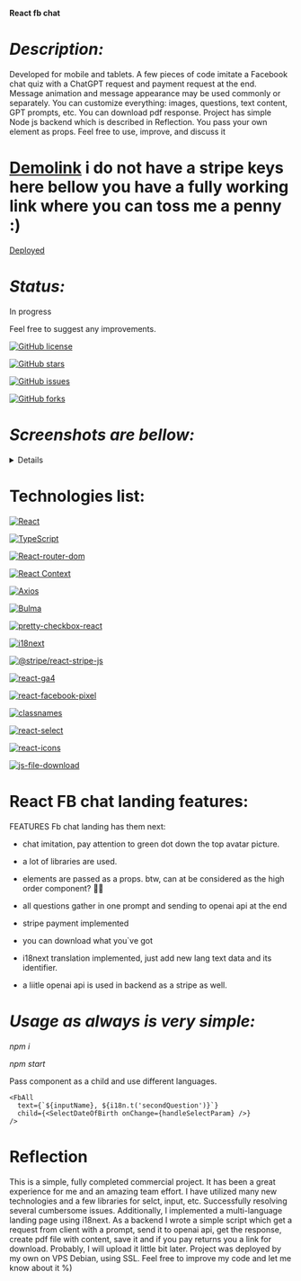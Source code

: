 **React fb chat**

# _Description:_

Developed for mobile and tablets. A few pieces of code imitate a Facebook chat quiz with a ChatGPT request and payment request at the end. Message animation and message appearance may be used commonly or separately. You can customize everything: images, questions, text content, GPT prompts, etc. You can download pdf response. Project has simple Node js backend which is described in Reflection. You pass your own element as props. Feel free to use, improve, and discuss it

# [Demolink](https://haduigon.github.io/react-fb-chat-landing/#/) i do not have a stripe keys here bellow you have a fully working link where you can toss me a penny :)

[Deployed](https://ro.destiny4you.com)

# _Status:_

In progress

Feel free to suggest any improvements.

[![GitHub license](https://img.shields.io/github/license/haduigon/react-fb-chat-landing)](https://github.com/haduigon/react-fb-chat-landing/blob/master/LICENSE)

[![GitHub stars](https://img.shields.io/github/stars/haduigon/react-fb-chat-landing)](https://github.com/haduigon/react-fb-chat-landing/stargazers)

[![GitHub issues](https://img.shields.io/github/issues/haduigon/react-fb-chat-landing)](https://github.com/haduigon/react-fb-chat-landing/issues)

[![GitHub forks](https://img.shields.io/github/forks/haduigon/react-fb-chat-landing)](https://github.com/haduigon/react-fb-chat-landing/network)

# _Screenshots are bellow:_

<details>
<img width="1792" alt="Screenshot_FB_CHAT4" src="https://github.com/haduigon/react-fb-chat-landiing/assets/20277989/cdcfb9c0-db01-4ff2-a630-8dad0c8589e5">
<img width="1792" alt="Screenshot_FB_CHAT3" src="https://github.com/haduigon/react-fb-chat-landiing/assets/20277989/7df7f200-bf55-40fd-aaf6-6a5d05c9ae65">
<img width="1792" alt="Screenshot_FB_CHAT2" src="https://github.com/haduigon/react-fb-chat-landiing/assets/20277989/7be020da-ddf6-4703-8b42-63f4ec9138d3">
<img width="1792" alt="Screenshot_FB_CHAT" src="https://github.com/haduigon/react-fb-chat-landiing/assets/20277989/7fffaf04-17b9-45a1-bb96-3dad326bb8aa">
</details>

# Technologies list:

[![React](https://img.shields.io/badge/React-18.2.0-green)](https://react.dev/)

[![TypeScript](https://img.shields.io/badge/TypeScript-4.9.5-green)](https://www.typescriptlang.org/)

[![React-router-dom](https://img.shields.io/badge/React%20Router%20Dom-18.2.0-yellow)](https://reactrouter.com/en/main)

[![React Context](https://img.shields.io/badge/React%20Context-grey)](https://reactjs.org/docs/context.html)

[![Axios](https://img.shields.io/badge/Axios-1.6.7-orange)](https://axios.com)

[![Bulma](https://img.shields.io/badge/Bulma-0.9.4-lightgreen)](https://bulma.io)

[![pretty-checkbox-react](https://img.shields.io/badge/Pretty%20checkbox%20react-3.2.0-pink)](https://pretty-checkbox-react.netlify.app/)

[![i18next](https://img.shields.io/badge/i18next-23.11.3-green)](https://www.i18next.com/)

[![@stripe/react-stripe-js](https://img.shields.io/badge/React%20stripe%20js-2.4.0-purple)](https://docs.stripe.com/stripe-js/react)

[![react-ga4](https://img.shields.io/badge/React%20GA4-2.1.0-orange)](https://www.npmjs.com/package/react-ga4)

[![react-facebook-pixel](https://img.shields.io/badge/React%20Facebook%20Pixel-0.0.30-blue)](https://www.npmjs.com/package/react-facebook-pixel)

[![classnames](https://img.shields.io/badge/Classnames-2..1-lightgreen)](https://www.npmjs.com/package/classnames)

[![react-select](https://img.shields.io/badge/React%20Select-5.0.1-yellow)](https://react-select.com/home)

[![react-icons](https://img.shields.io/badge/React%20Icons-5.0.1-green)](https://react-icons.github.io/react-icons/)

[![js-file-download](https://img.shields.io/badge/Js%20file%20download-0.4.12-orange)](https://www.npmjs.com/package/js-file-download)


# React FB chat landing features:

FEATURES
Fb chat landing has them next:

- chat imitation, pay attention to green dot down the top avatar picture.
  
- a lot of libraries are used.
  
- elements are passed as a props. btw, can at be considered as the high order component? 👨‍🦲

- all questions gather in one prompt and sending to openai api at the end

- stripe payment implemented

- you can download what you`ve got

- i18next translation implemented, just add new lang text data and its identifier.

- a liitle openai api is used in backend as a stripe as well.

# _Usage as always is very simple:_

_npm i_

_npm start_

Pass component as a child and use different languages.

    <FbAll
      text={`${inputName}, ${i18n.t('secondQuestion')}`}
      child={<SelectDateOfBirth onChange={handleSelectParam} />}
    />

# Reflection

This is a simple, fully completed commercial project. It has been a great experience for me and an amazing team effort. I have utilized many new technologies and a few libraries for selct, input, etc. Successfully resolving several cumbersome issues. Additionally, I implemented a multi-language landing page using i18next. As a backend I wrote a simple script which get a request from client with a prompt, send it to openai api, get the response, create pdf file with content, save it and if you pay returns you a link for download. Probably, I will upload it little bit later. Project was deployed by my own on VPS Debian, using SSL. Feel free to improve my code and let me know about it %)
